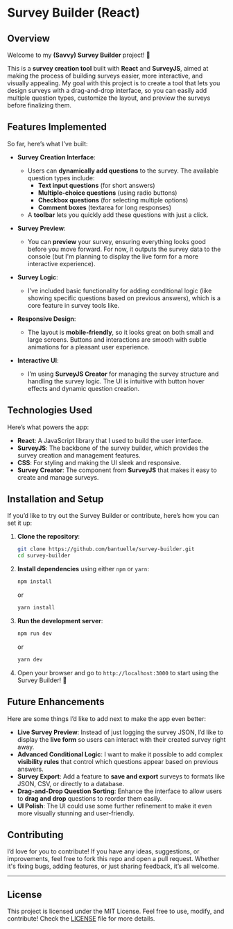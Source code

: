 # Survey Builder (React)

## Overview

Welcome to my **(Savvy) Survey Builder** project! 🎉

This is a **survey creation tool** built with **React** and **SurveyJS**, aimed at making the process of building surveys easier, more interactive, and visually appealing. My goal with this project is to create a tool that lets you design surveys with a drag-and-drop interface, so you can easily add multiple question types, customize the layout, and preview the surveys before finalizing them.

## Features Implemented

So far, here’s what I’ve built:

- **Survey Creation Interface**: 
  - Users can **dynamically add questions** to the survey. The available question types include:
    - **Text input questions** (for short answers)
    - **Multiple-choice questions** (using radio buttons)
    - **Checkbox questions** (for selecting multiple options)
    - **Comment boxes** (textarea for long responses)
  - A **toolbar** lets you quickly add these questions with just a click.

- **Survey Preview**:
  - You can **preview** your survey, ensuring everything looks good before you move forward. For now, it outputs the survey data to the console (but I'm planning to display the live form for a more interactive experience).

- **Survey Logic**:
  - I’ve included basic functionality for adding conditional logic (like showing specific questions based on previous answers), which is a core feature in survey tools like.

- **Responsive Design**: 
  - The layout is **mobile-friendly**, so it looks great on both small and large screens. Buttons and interactions are smooth with subtle animations for a pleasant user experience.

- **Interactive UI**:
  - I’m using **SurveyJS Creator** for managing the survey structure and handling the survey logic. The UI is intuitive with button hover effects and dynamic question creation.

## Technologies Used

Here’s what powers the app:

- **React**: A JavaScript library that I used to build the user interface.
- **SurveyJS**: The backbone of the survey builder, which provides the survey creation and management features.
- **CSS**: For styling and making the UI sleek and responsive.
- **Survey Creator**: The component from **SurveyJS** that makes it easy to create and manage surveys.

## Installation and Setup

If you’d like to try out the Survey Builder or contribute, here’s how you can set it up:

1. **Clone the repository**:

   ```bash
   git clone https://github.com/bantuelle/survey-builder.git
   cd survey-builder
   ```

2. **Install dependencies** using either `npm` or `yarn`:

   ```bash
   npm install
   ```

   or

   ```bash
   yarn install
   ```

3. **Run the development server**:

   ```bash
   npm run dev
   ```

   or

   ```bash
   yarn dev
   ```

4. Open your browser and go to `http://localhost:3000` to start using the Survey Builder! 🚀

## Future Enhancements

Here are some things I’d like to add next to make the app even better:

- **Live Survey Preview**: Instead of just logging the survey JSON, I’d like to display the **live form** so users can interact with their created survey right away.
- **Advanced Conditional Logic**: I want to make it possible to add complex **visibility rules** that control which questions appear based on previous answers.
- **Survey Export**: Add a feature to **save and export** surveys to formats like JSON, CSV, or directly to a database.
- **Drag-and-Drop Question Sorting**: Enhance the interface to allow users to **drag and drop** questions to reorder them easily.
- **UI Polish**: The UI could use some further refinement to make it even more visually stunning and user-friendly.

## Contributing

I’d love for you to contribute! If you have any ideas, suggestions, or improvements, feel free to fork this repo and open a pull request. Whether it's fixing bugs, adding features, or just sharing feedback, it’s all welcome.

---

## License

This project is licensed under the MIT License. Feel free to use, modify, and contribute! Check the [LICENSE](LICENSE) file for more details.
